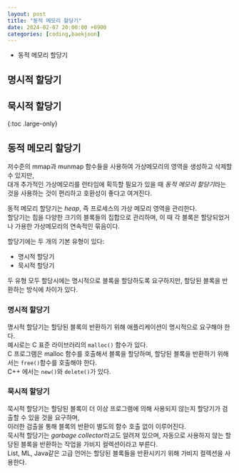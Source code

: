 ```yaml
---
layout: post
title: "동적 메모리 할당기"
date: 2024-02-07 20:00:00 +0900
categories: [coding,baekjoon]
---
```

* 동적 메모리 할당기
## 명시적 할당기  
## 묵시적 할당기  
{:toc .large-only}

## 동적 메모리 할당기

저수준의 mmap과 munmap 함수들을 사용하여 가상메모리의 영역을 생성하고 삭제할 수 있지만,   
대개 추가적인 가상메모리를 런타임에 획득할 필요가 있을 때 <i>동적 메모리 할당기</i>라는 것을 사용하는 것이 편리하고 호환성이 좋다고 여겨진다.   

동적 메모리 할당기는 <i>heap</i>, 즉 프로세스의 가상 메모리 영역을 관리한다.   
할당기는 힙을 다양한 크기의 블록들의 집합으로 관리하며, 이 때 각 블록은 할당되었거나 가용한 가상메모리의 연속적인 묶음이다. 

할당기에는 두 개의 기본 유형이 있다:
- 명시적 할당기  
- 묵시적 할당기  

두 유형 모두 할당시에는 명시적으로 블록을 할당하도록 요구하지만, 할당된 블록을 반환하는 방식에 차이가 있다. 

### 명시적 할당기

명시적 할당기는 할당된 블록의 반환하기 위해 애플리케이션이 명시적으로 요구해야 한다.   
예시로는 C 표준 라이브러리의 `malloc()` 함수가 있다.  
C 프로그램은 malloc 함수를 호출해서 블록을 할당하며, 할당된 블록을 반환하기 위해서는 `free()`함수를 호출해야 한다.   
C++ 에서는 `new()`와 `delete()`가 있다. 


### 묵시적 할당기

묵시적 할당기는 할당된 블록이 더 이상 프로그램에 의해 사용되지 않는지 할당기가 검출할 수 있을 것을 요구하며,   
이러한 검출을 통해 블록의 반환이 별도의 함수 호출 없이 이루어진다.  
묵시적 할당기는 <i>garbage collector</i>라고도 알려져 있으며, 자동으로 사용하지 않는 할당된 블록을 반환하는 작업을 가비지 컬렉션이라고 부른다.   
List, ML, Java같은 고급 언어는 할당된 블록들을 반환시키기 위해 가비지 컬렉션을 사용한다.   

